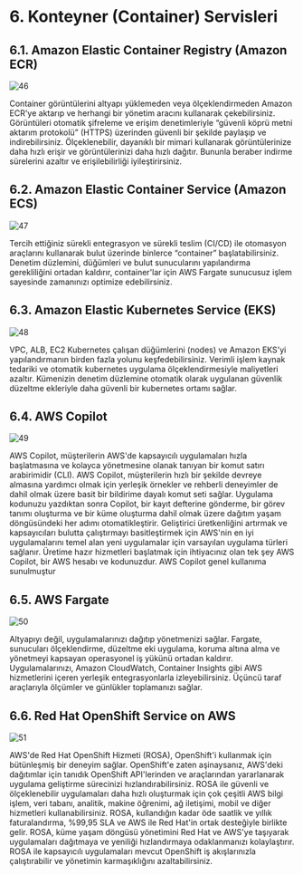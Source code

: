 ﻿# 6. Konteyner (Container) Servisleri
## 6.1. Amazon Elastic Container Registry (Amazon ECR)
![46](https://github.com/fatihes1/AWS-ile-Bulut-Bilisimin-Temelleri/assets/54971670/07c243aa-67eb-4cb5-bd65-6d5ef537a405)

Container görüntülerini altyapı yüklemeden veya ölçeklendirmeden Amazon ECR'ye aktarıp ve herhangi bir yönetim aracını kullanarak çekebilirsiniz. Görüntüleri otomatik şifreleme ve erişim denetimleriyle “güvenli köprü metni aktarım protokolü” (HTTPS) üzerinden güvenli bir şekilde paylaşıp ve indirebilirsiniz. Ölçeklenebilir, dayanıklı bir mimari kullanarak görüntülerinize daha hızlı erişir ve görüntülerinizi daha hızlı dağıtır. Bununla beraber indirme sürelerini azaltır ve erişilebilirliği iyileştirirsiniz.

## 6.2. Amazon Elastic Container Service (Amazon ECS)
![47](https://github.com/fatihes1/AWS-ile-Bulut-Bilisimin-Temelleri/assets/54971670/27ba0ed3-dfad-4bcb-9f98-5ba0af94956d)

Tercih ettiğiniz sürekli entegrasyon ve sürekli teslim (CI/CD) ile otomasyon araçlarını kullanarak bulut üzerinde binlerce “container” başlatabilirsiniz. Denetim düzlemini, düğümleri ve bulut sunucularını yapılandırma gerekliliğini ortadan kaldırır, container'lar için AWS Fargate sunucusuz işlem sayesinde zamanınızı optimize edebilirsiniz.

## 6.3. Amazon Elastic Kubernetes Service (EKS)
![48](https://github.com/fatihes1/AWS-ile-Bulut-Bilisimin-Temelleri/assets/54971670/64f004f8-7fb6-4cf9-9a50-006f4f621489)

VPC, ALB, EC2 Kubernetes çalışan düğümlerini (nodes) ve Amazon EKS'yi yapılandırmanın birden fazla yolunu keşfedebilirsiniz. Verimli işlem kaynak tedariki ve otomatik kubernetes uygulama ölçeklendirmesiyle maliyetleri azaltır. Kümenizin denetim düzlemine otomatik olarak uygulanan güvenlik düzeltme ekleriyle daha güvenli bir kubernetes ortamı sağlar.

## 6.4. AWS Copilot
![49](https://github.com/fatihes1/AWS-ile-Bulut-Bilisimin-Temelleri/assets/54971670/f737ddb7-326c-47c2-9066-4b1856f0fc14)

AWS Copilot, müşterilerin AWS'de kapsayıcılı uygulamaları hızla başlatmasına ve kolayca yönetmesine olanak tanıyan bir komut satırı arabirimidir (CLI). AWS Copilot, müşterilerin hızlı bir şekilde devreye almasına yardımcı olmak için yerleşik örnekler ve rehberli deneyimler de dahil olmak üzere basit bir bildirime dayalı komut seti sağlar. Uygulama kodunuzu yazdıktan sonra Copilot, bir kayıt defterine gönderme, bir görev tanımı oluşturma ve bir küme oluşturma dahil olmak üzere dağıtım yaşam döngüsündeki her adımı otomatikleştirir. Geliştirici üretkenliğini artırmak ve kapsayıcıları bulutta çalıştırmayı basitleştirmek için AWS'nin en iyi uygulamalarını temel alan yeni uygulamalar için varsayılan uygulama türleri sağlanır. Üretime hazır hizmetleri başlatmak için ihtiyacınız olan tek şey AWS Copilot, bir AWS hesabı ve kodunuzdur. AWS Copilot genel kullanıma sunulmuştur

## 6.5. AWS Fargate
![50](https://github.com/fatihes1/AWS-ile-Bulut-Bilisimin-Temelleri/assets/54971670/91b10b2d-27be-432d-8e0f-2647627064e1)

Altyapıyı değil, uygulamalarınızı dağıtıp yönetmenizi sağlar. Fargate, sunucuları ölçeklendirme, düzeltme eki uygulama, koruma altına alma ve yönetmeyi kapsayan operasyonel iş yükünü ortadan kaldırır. Uygulamalarınızı, Amazon CloudWatch, Container Insights gibi AWS hizmetlerini içeren yerleşik entegrasyonlarla izleyebilirsiniz. Üçüncü taraf araçlarıyla ölçümler ve günlükler toplamanızı sağlar.

## 6.6. Red Hat OpenShift Service on AWS
![51](https://github.com/fatihes1/AWS-ile-Bulut-Bilisimin-Temelleri/assets/54971670/c730133c-4587-4dc3-85bd-06e2b9b608f2)

AWS'de Red Hat OpenShift Hizmeti (ROSA), OpenShift'i kullanmak için bütünleşmiş bir deneyim sağlar. OpenShift'e zaten aşinaysanız, AWS'deki dağıtımlar için tanıdık OpenShift API'lerinden ve araçlarından yararlanarak uygulama geliştirme sürecinizi hızlandırabilirsiniz. ROSA ile güvenli ve ölçeklenebilir uygulamaları daha hızlı oluşturmak için çok çeşitli AWS bilgi işlem, veri tabanı, analitik, makine öğrenimi, ağ iletişimi, mobil ve diğer hizmetleri kullanabilirsiniz. ROSA, kullandığın kadar öde saatlik ve yıllık faturalandırma, %99,95 SLA ve AWS ile Red Hat'in ortak desteğiyle birlikte gelir. ROSA, küme yaşam döngüsü yönetimini Red Hat ve AWS'ye taşıyarak uygulamaları dağıtmaya ve yeniliği hızlandırmaya odaklanmanızı kolaylaştırır. ROSA ile kapsayıcılı uygulamaları mevcut OpenShift iş akışlarınızla çalıştırabilir ve yönetimin karmaşıklığını azaltabilirsiniz.
